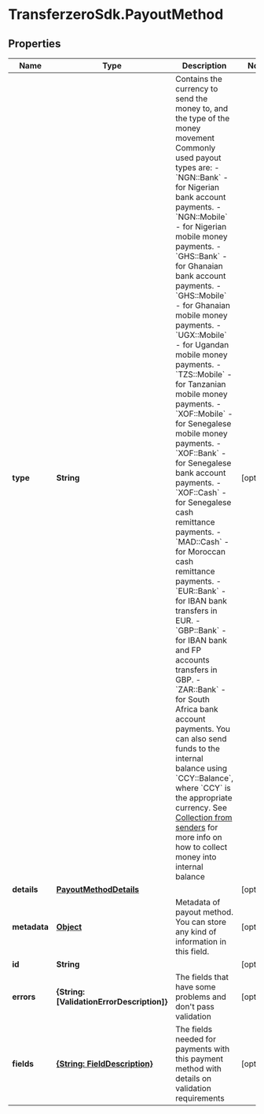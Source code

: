 # TransferzeroSdk.PayoutMethod

## Properties
Name | Type | Description | Notes
------------ | ------------- | ------------- | -------------
**type** | **String** | Contains the currency to send the money to, and the type of the money movement  Commonly used payout types are:  - &#x60;NGN::Bank&#x60; - for Nigerian bank account payments. - &#x60;NGN::Mobile&#x60; - for Nigerian mobile money payments. - &#x60;GHS::Bank&#x60; - for Ghanaian bank account payments. - &#x60;GHS::Mobile&#x60; - for Ghanaian mobile money payments. - &#x60;UGX::Mobile&#x60; - for Ugandan mobile money payments. - &#x60;TZS::Mobile&#x60; - for Tanzanian mobile money payments. - &#x60;XOF::Mobile&#x60; - for Senegalese mobile money payments. - &#x60;XOF::Bank&#x60; - for Senegalese bank account payments. - &#x60;XOF::Cash&#x60; - for Senegalese cash remittance payments. - &#x60;MAD::Cash&#x60; - for Moroccan cash remittance payments. - &#x60;EUR::Bank&#x60; - for IBAN bank transfers in EUR. - &#x60;GBP::Bank&#x60; - for IBAN bank and FP accounts transfers in GBP. - &#x60;ZAR::Bank&#x60; - for South Africa bank account payments.  You can also send funds to the internal balance using &#x60;CCY::Balance&#x60;, where &#x60;CCY&#x60; is the appropriate currency. See [Collection from senders](https://docs.transferzero.com/docs/additional-features/#collections-from-senders) for more info on how to collect money into internal balance  | [optional] 
**details** | [**PayoutMethodDetails**](PayoutMethodDetails.md) |  | [optional] 
**metadata** | [**Object**](.md) | Metadata of payout method. You can store any kind of information in this field. | [optional] 
**id** | **String** |  | [optional] 
**errors** | **{String: [ValidationErrorDescription]}** | The fields that have some problems and don&#39;t pass validation | [optional] 
**fields** | [**{String: FieldDescription}**](FieldDescription.md) | The fields needed for payments with this payment method with details on validation requirements | [optional] 


